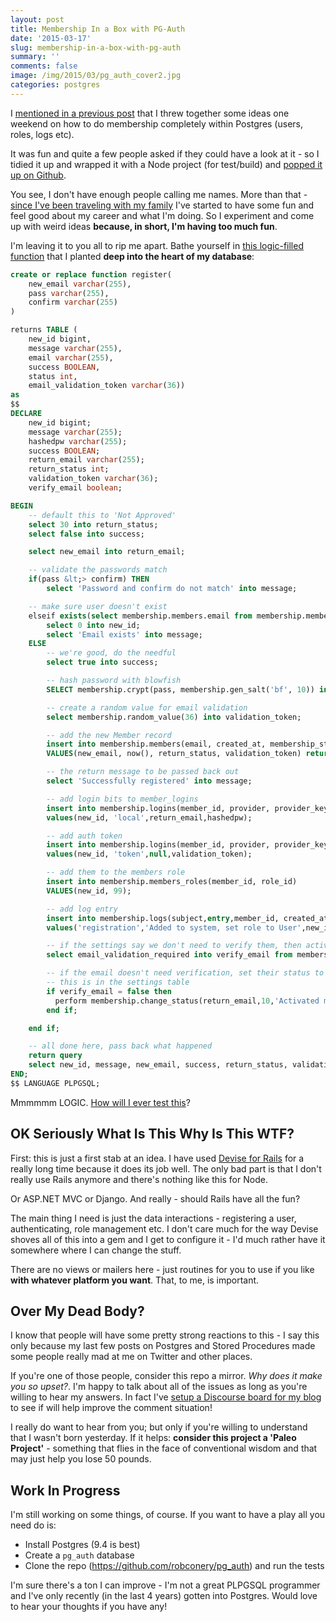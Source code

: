 ```yaml
---
layout: post
title: Membership In a Box with PG-Auth
date: '2015-03-17'
slug: membership-in-a-box-with-pg-auth
summary: ''
comments: false
image: /img/2015/03/pg_auth_cover2.jpg
categories: postgres
---
```


I [mentioned in a previous post](http://rob.conery.io/2015/02/21/its-time-to-get-over-that-stored-procedure-aversion-you-have/) that I threw together some ideas one weekend on how to do membership completely within Postgres (users, roles, logs etc).

It was fun and quite a few people asked if they could have a look at it - so I tidied it up and wrapped it with a Node project (for test/build) and [popped it up on Github](https://github.com/robconery/pg-auth).

You see, I don't have enough people calling me names. More than that - [since I've been traveling with my family](http://rob.conery.io/2014/09/18/being-a-nomad-for-a-year/) I've started to have some fun and feel good about my career and what I'm doing. So I experiment and come up with weird ideas **because, in short, I'm having too much fun**.

I'm leaving it to you all to rip me apart. Bathe yourself in [this logic-filled function](https://github.com/robconery/pg-auth/blob/master/build/src/functions/register.sql) that I planted **deep into the heart of my database**:

```sql
create or replace function register(
    new_email varchar(255),
    pass varchar(255),
    confirm varchar(255)
)

returns TABLE (
    new_id bigint,
    message varchar(255),
    email varchar(255),
    success BOOLEAN,
    status int,
    email_validation_token varchar(36))  
as
$$
DECLARE
    new_id bigint;
    message varchar(255);
    hashedpw varchar(255);
    success BOOLEAN;
    return_email varchar(255);
    return_status int;
    validation_token varchar(36);
    verify_email boolean;

BEGIN
    -- default this to 'Not Approved'
    select 30 into return_status;
    select false into success;

    select new_email into return_email;

    -- validate the passwords match
    if(pass &lt;> confirm) THEN
        select 'Password and confirm do not match' into message;

    -- make sure user doesn't exist
    elseif exists(select membership.members.email from membership.members where membership.members.email=return_email)  then
        select 0 into new_id;
        select 'Email exists' into message;
    ELSE
        -- we're good, do the needful
        select true into success;

        -- hash password with blowfish
        SELECT membership.crypt(pass, membership.gen_salt('bf', 10)) into hashedpw;

        -- create a random value for email validation
        select membership.random_value(36) into validation_token;

        -- add the new Member record
        insert into membership.members(email, created_at, membership_status_id,email_validation_token)
        VALUES(new_email, now(), return_status, validation_token) returning id into new_id;

        -- the return message to be passed back out
        select 'Successfully registered' into message;

        -- add login bits to member_logins
        insert into membership.logins(member_id, provider, provider_key, provider_token)
        values(new_id, 'local',return_email,hashedpw);

        -- add auth token
        insert into membership.logins(member_id, provider, provider_key, provider_token)
        values(new_id, 'token',null,validation_token);

        -- add them to the members role
        insert into membership.members_roles(member_id, role_id)
        VALUES(new_id, 99);

        -- add log entry
        insert into membership.logs(subject,entry,member_id, created_at)
        values('registration','Added to system, set role to User',new_id,now());

        -- if the settings say we don't need to verify them, then activate now
        select email_validation_required into verify_email from membership.settings limit 1;

        -- if the email doesn't need verification, set their status to active
        -- this is in the settings table
        if verify_email = false then
          perform membership.change_status(return_email,10,'Activated member during registration');
        end if;

    end if;

    -- all done here, pass back what happened
    return query
    select new_id, message, new_email, success, return_status, validation_token;
END;
$$ LANGUAGE PLPGSQL;
```

Mmmmmm LOGIC. [How will I ever test this](https://github.com/robconery/pg-auth/blob/master/test/registration_spec.js)?

## OK Seriously What Is This Why Is This WTF?

First: this is just a first stab at an idea. I have used [Devise for Rails](https://github.com/plataformatec/devise) for a really long time because it does its job well. The only bad part is that I don't really use Rails anymore and there's nothing like this for Node.

Or ASP.NET MVC or Django. And really - should Rails have all the fun?

The main thing I need is just the data interactions - registering a user, authenticating, role management etc. I don't care much for the way Devise shoves all of this into a gem and I get to configure it - I'd much rather have it somewhere where I can change the stuff.

There are no views or mailers here - just routines for you to use if you like **with whatever platform you want**. That, to me, is important.

## Over My Dead Body?

I know that people will have some pretty strong reactions to this - I say this only because my last few posts on Postgres and Stored Procedures made some people really mad at me on Twitter and other places.

If you're one of those people, consider this repo a mirror. *Why does it make you so upset?*. I'm happy to talk about all of the issues as long as you're willing to hear my answers. In fact I've [setup a Discourse board for my blog](http://discourse.conery.io) to see if will help improve the comment situation!

I really do want to hear from you; but only if you're willing to understand that I wasn't born yesterday. If it helps: **consider this project a 'Paleo Project'** - something that flies in the face of conventional wisdom and that may just help you lose 50 pounds.

## Work In Progress

I'm still working on some things, of course. If you want to have a play all you need do is:

 - Install Postgres (9.4 is best)
 - Create a `pg_auth` database
 - Clone the repo (https://github.com/robconery/pg_auth) and run the tests

I'm sure there's a ton I can improve - I'm not a great PLPGSQL programmer and I've only recently (in the last 4 years) gotten into Postgres. Would love to hear your thoughts if you have any!
